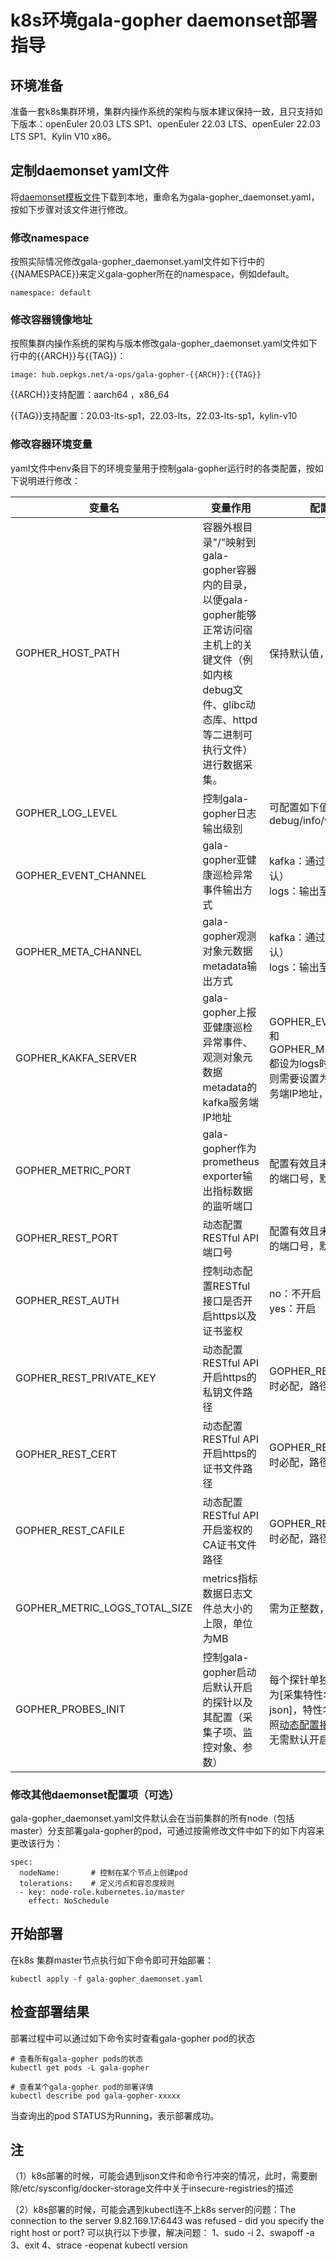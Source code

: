 # k8s环境gala-gopher daemonset部署指导

## 环境准备

准备一套k8s集群环境，集群内操作系统的架构与版本建议保持一致，且只支持如下版本：openEuler 20.03 LTS SP1、openEuler 22.03 LTS、openEuler 22.03 LTS SP1、Kylin V10 x86。

## 定制daemonset yaml文件

将[daemonset模板文件](./daemonset.yaml.tmpl)下载到本地，重命名为gala-gopher_daemonset.yaml，按如下步骤对该文件进行修改。

### 修改namespace

按照实际情况修改gala-gopher_daemonset.yaml文件如下行中的{{NAMESPACE}}来定义gala-gopher所在的namespace，例如default。

```
namespace: default
```

### 修改容器镜像地址

按照集群内操作系统的架构与版本修改gala-gopher_daemonset.yaml文件如下行中的{{ARCH}}与{{TAG}}：

```
image: hub.oepkgs.net/a-ops/gala-gopher-{{ARCH}}:{{TAG}}
```

{{ARCH}}支持配置：aarch64 ，x86_64

{{TAG}}支持配置：20.03-lts-sp1，22.03-lts，22.03-lts-sp1，kylin-v10

### 修改容器环境变量

yaml文件中env条目下的环境变量用于控制gala-gopher运行时的各类配置，按如下说明进行修改：

| 变量名                        | 变量作用                                                     | 配置值说明                                                   |
| ----------------------------- | ------------------------------------------------------------ | ------------------------------------------------------------ |
| GOPHER_HOST_PATH              | 容器外根目录"/"映射到gala-gopher容器内的目录，以便gala-gopher能够正常访问宿主机上的关键文件（例如内核debug文件、glibc动态库、httpd等二进制可执行文件）进行数据采集。 | 保持默认值，不建议修改                                       |
| GOPHER_LOG_LEVEL              | 控制gala-gopher日志输出级别                                  | 可配置如下值：debug/info/warn/error                          |
| GOPHER_EVENT_CHANNEL          | gala-gopher亚健康巡检异常事件输出方式                        | kafka：通过kafka上报（默认）<br/>logs：输出至本地日志        |
| GOPHER_META_CHANNEL           | gala-gopher观测对象元数据metadata输出方式                    | kafka：通过kafka上报（默认）<br/>logs：输出至本地日志        |
| GOPHER_KAKFA_SERVER           | gala-gopher上报亚健康巡检异常事件、观测对象元数据metadata的kafka服务端IP地址 | GOPHER_EVENT_CHANNEL和GOPHER_META_CHANNEL都设为logs时可设置为空，否则需要设置为有效的kafka服务端IP地址，例如1.2.3.4 |
| GOPHER_METRIC_PORT            | gala-gopher作为prometheus exporter输出指标数据的监听端口     | 配置有效且未被其他程序占用的端口号，默认为8888               |
| GOPHER_REST_PORT              | 动态配置RESTful API端口号                                    | 配置有效且未被其他程序占用的端口号，默认为9999               |
| GOPHER_REST_AUTH              | 控制动态配置RESTful接口是否开启https以及证书鉴权             | no：不开启（默认）<br/>yes：开启                             |
| GOPHER_REST_PRIVATE_KEY       | 动态配置RESTful API开启https的私钥文件路径                   | GOPHER_REST_AUTH为yes时必配，路径为绝对路径                  |
| GOPHER_REST_CERT              | 动态配置RESTful API开启https的证书文件路径                   | GOPHER_REST_AUTH为yes时必配，路径为绝对路径                  |
| GOPHER_REST_CAFILE            | 动态配置RESTful API开启鉴权的CA证书文件路径                  | GOPHER_REST_AUTH为yes时必配，路径为绝对路径                  |
| GOPHER_METRIC_LOGS_TOTAL_SIZE | metrics指标数据日志文件总大小的上限，单位为MB                | 需为正整数，默认为100                                        |
| GOPHER_PROBES_INIT            | 控制gala-gopher启动后默认开启的探针以及其配置（采集子项、监控对象、参数） | 每个探针单独一行，每行内容为[采集特性名] [动态配置json]，特性名和json格式参照[动态配置接口说明](../config/gala-gopher支持动态配置接口设计_v0.3.md)<br/>无需默认开启探针时配置为空 |

### 修改其他daemonset配置项（可选）

gala-gopher_daemonset.yaml文件默认会在当前集群的所有node（包括master）分支部署gala-gopher的pod，可通过按需修改文件中如下的如下内容来更改该行为：

    spec:
      nodeName:       # 控制在某个节点上创建pod     
      tolerations:    # 定义污点和容忍度规则
      - key: node-role.kubernetes.io/master
        effect: NoSchedule


## 开始部署

在k8s 集群master节点执行如下命令即可开始部署：

```
kubectl apply -f gala-gopher_daemonset.yaml
```

## 检查部署结果

部署过程中可以通过如下命令实时查看gala-gopher pod的状态

```
# 查看所有gala-gopher pods的状态
kubectl get pods -L gala-gopher

# 查看某个gala-gopher pod的部署详情
kubectl describe pod gala-gopher-xxxxx
```

当查询出的pod STATUS为Running，表示部署成功。

## 注
（1）k8s部署的时候，可能会遇到json文件和命令行冲突的情况，此时，需要删除/etc/sysconfig/docker-storage文件中关于insecure-registries的描述

（2）k8s部署的时候，可能会遇到kubectl连不上k8s server的问题：The connection to the server 9.82.169.17:6443 was refused - did you specify the right host or port?
    可以执行以下步骤，解决问题：
    1、sudo -i
    2、swapoff -a
    3、exit
    4、strace -eopenat kubectl version



